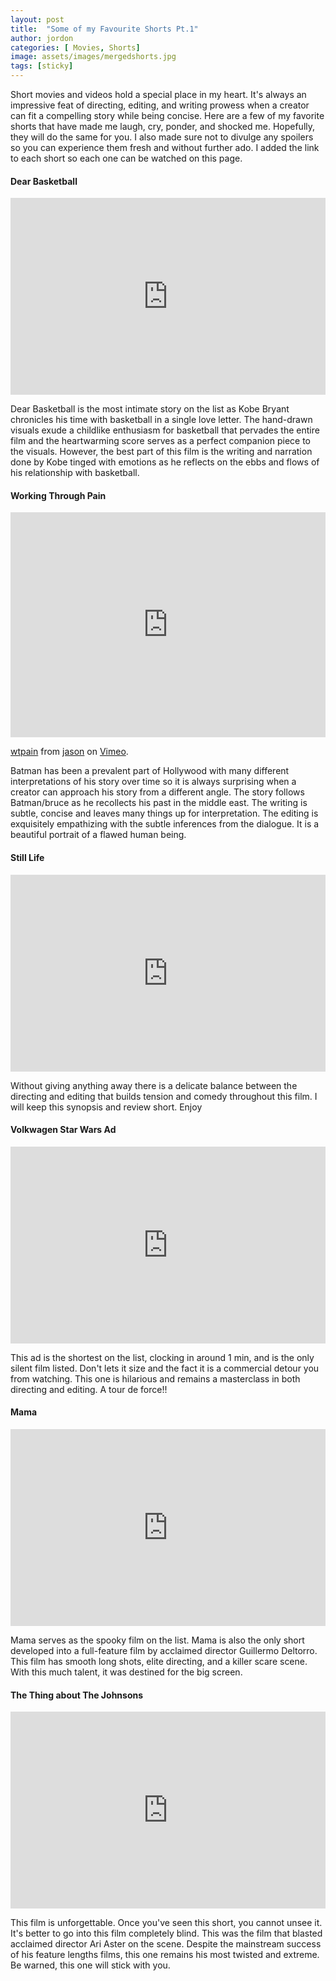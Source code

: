```yaml
---
layout: post
title:  "Some of my Favourite Shorts Pt.1"
author: jordon
categories: [ Movies, Shorts]
image: assets/images/mergedshorts.jpg
tags: [sticky]
---
```



Short movies and videos hold a special place in my heart. It's always an impressive feat of directing, editing, and writing prowess when a creator can fit a compelling story while being concise. Here are a few of my favorite shorts that have made me laugh, cry, ponder, and shocked me. Hopefully, they will do the same for you. I  also made sure not to divulge any spoilers so  you can experience them fresh and without further ado. I added the link to each short so each one can be watched on this page.


#### Dear Basketball
<iframe width="100%" height="315" src="https://www.youtube.com/embed/1FUr4tFyKW0" title="YouTube video player" frameborder="0" allow="accelerometer; autoplay; clipboard-write; encrypted-media; gyroscope; picture-in-picture; web-share" allowfullscreen></iframe>

Dear Basketball is the most intimate story on the list as Kobe Bryant chronicles his time with basketball in a single love letter. The hand-drawn visuals
 exude a childlike enthusiasm for basketball that pervades the entire film and the heartwarming score serves as a perfect companion piece to the visuals. However, the best part of this film is the writing and narration done by Kobe tinged with emotions as he reflects on the ebbs and flows of his relationship with basketball. 

#### Working Through Pain
<iframe src="https://player.vimeo.com/video/829888182?h=48294a3167" width="100%" height="360" frameborder="0" allow="autoplay; fullscreen; picture-in-picture" allowfullscreen></iframe>
<p><a href="https://vimeo.com/829888182">wtpain</a> from <a href="https://vimeo.com/user200968940">jason</a> on <a href="https://vimeo.com">Vimeo</a>.</p>

 Batman has been a prevalent part of Hollywood with many different interpretations of his story over time so it is always surprising when a creator can approach his story from a different angle. The story follows Batman/bruce as he recollects his past in the middle east. The writing is subtle, concise and leaves many things up for interpretation. The editing is exquisitely empathizing with the subtle inferences from the dialogue. It is a beautiful portrait of a flawed human being.

#### Still Life
<iframe width="100%" height="315" src="https://www.youtube.com/embed/La6T8Bq6CsU" title="YouTube video player" frameborder="0" allow="accelerometer; autoplay; clipboard-write; encrypted-media; gyroscope; picture-in-picture; web-share" allowfullscreen></iframe>

 Without giving anything away there is a delicate balance between the directing and editing that builds tension and comedy throughout this film. I will keep this synopsis and review short. Enjoy 

#### Volkwagen Star Wars Ad
<iframe width="100%" height="315" src="https://www.youtube.com/embed/YdZMypElBpo" title="YouTube video player" frameborder="0" allow="accelerometer; autoplay; clipboard-write; encrypted-media; gyroscope; picture-in-picture; web-share" allowfullscreen></iframe>

This ad is the shortest on the list, clocking in around 1 min, and is the only silent film listed. Don't lets it size and the fact it is a commercial detour you from watching. This one is hilarious and remains a masterclass in both directing and editing. A tour de force!!

#### Mama
<iframe width="100%" height="315" src="https://www.youtube.com/embed/fcrM74s7tm4" title="YouTube video player" frameborder="0" allow="accelerometer; autoplay; clipboard-write; encrypted-media; gyroscope; picture-in-picture; web-share" allowfullscreen></iframe>

Mama serves as the spooky film on the list. Mama is also the only short developed into a full-feature film by acclaimed director Guillermo Deltorro. This film has smooth long shots, elite directing, and a killer scare scene. With this much talent, it was destined for the big screen.

#### The Thing about The Johnsons
<iframe width="100%" height="315" src="https://www.youtube.com/embed/nQobOSv2kzM" title="YouTube video player" frameborder="0" allow="accelerometer; autoplay; clipboard-write; encrypted-media; gyroscope; picture-in-picture; web-share" allowfullscreen></iframe>

This film is unforgettable. Once you've seen this short, you cannot unsee it. It's better to go into this film completely blind. This was the film that blasted acclaimed director Ari Aster on the scene. Despite the mainstream success of his feature lengths films, this one remains his most twisted and extreme. Be warned, this one will stick with you.


<!-- 
![](/mundana-theme-jekyll/assets/images/thingaboutjohnsons.jpg)
[youtube link](https://www.youtube.com/watch?v=fcrM74s7tm4)  -->

